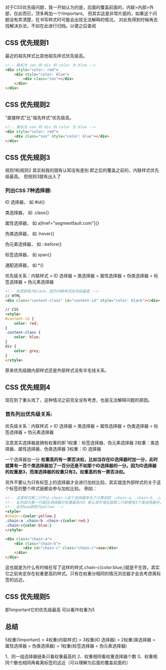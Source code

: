 对于CSS优先级问题，我一开始认为的是，后面的覆盖前面的，内联>内部>外部，仅此而已，顶多再加一个!important。
但其实这是非常片面的，如果这个问题没有弄清楚，在书写样式时可能会出现无法解释的情况。
对此免得到时候再去找解决办法，不如在此进行归档。以便之后查阅

## CSS 优先规则1

最近的祖先样式比其他祖先样式优先级高。
``` html
<!-- 类名为 son 的 div 的 color 为 blue -->
<div style="color: red">
    <div style="color: blue">
        <div class="son"></div>
    </div>
</div>
```

## CSS 优先规则2

"直接样式"比"祖先样式"优先级高。
``` html
<!-- 类名为 son 的 div 的 color 为 blue -->
<div style="color: red">
    <div class="son" style="color: blue"></div>
</div>
```

## CSS 优先规则3

规则1和规则2 其实和我的固有认知没有差别 即之后的覆盖之前的，内联样式优先级最高。
但规则3就有出入了

### 列出CSS 7种选择器:

ID 选择器， 如 #id{}

类选择器， 如 .class{}

属性选择器， 如 a[href="segmentfault.com"]{}

伪类选择器， 如 :hover{}

伪元素选择器， 如 ::before{}

标签选择器， 如 span{}

通配选择器， 如 *{}

优先级关系：内联样式 > ID 选择器 > 类选择器 = 属性选择器 = 伪类选择器 > 标签选择器 = 伪元素选择器

``` html
<!-- 标签颜色为black，因为内联样式优先级最高 -->
// HTML
<div class="content-class" id="content-id" style="color: black"></div>

// CSS
<style>
#content-id {
    color: red;
}
.content-class {
    color: blue;
}
div {
    color: grey;
}
</style>
```
原来优先级跟内部样式还是外部样式没有半毛钱关系。

## CSS 优先规则4

现在到了重头戏了，这种情况之前完全没有考虑，也是无法解释问题的原因。

### 首先列出优先级关系:

优先级关系：内联样式 > ID 选择器 > 类选择器 = 属性选择器 = 伪类选择器 > 标签选择器 = 伪元素选择器

注意其实选择器是拥有权重的即
1权重：标签选择器、伪元素选择器
2权重：类选择器、属性选择器、伪类选择器
3权重：ID 选择器

一个选择器加一分
**权重高的有一票否决权，比如当存在ID选择器时加一分，此时就算有一百个类选择器加了一百分还是不如那个ID选择器的一分。因为ID选择器的权重是3，而类选择器的权重只有2。权重高的有一票否决权。**

另外不要认为只有标签上的选择器才会进行加权比较。其实就连外部样式的关于这个标签的整个样式链都会参与加权比较。
例如：
``` html
<!-- 注意样式第二行不止.chain-c这个选择器参与了计算加权 .chain-a、.chain-b、.chain-c这三个选择器都参与了加权 -->
<!-- 此外因为第一行是ID选择器它权重最高为3 那么很可惜后面第二行即便有3个类选择器并且它在后面 但还是无法生效 -->
<!-- 此时aaa颜色为yellow -->
<style>
#chain-c{color:yellow;}
.chain-a .chain-b .chain-c{color:red;}
.chain-c{color:blue;}
</style>

<div class="chain-a">
    <div class="chain-b">
        <div id="chain-c" class="chain-c">aaa</div>
    </div>
</div>
```

这也就是为什么有时候在写了这样的样式.chain-c{color:blue;}就是不生效，其实它之前肯定存在权重更高的样式。只有在权重分相同的情况浏览器才会去考虑离标签的远近。

## CSS 优先规则5

即!important它的优先级最高
可以看作权重为5

## 总结

5权重(!important) > 4权重(内联样式) > 3权重(ID 选择器) > 2权重(类选择器 = 属性选择器 = 伪类选择器) > 1权重(标签选择器 = 伪元素选择器)

1、同一组选择器链条只看权重最高的
2、权重相同看权重选择器个数
3、权重相同个数也相同再看离标签的远近（可以理解为后面的覆盖前面的）
